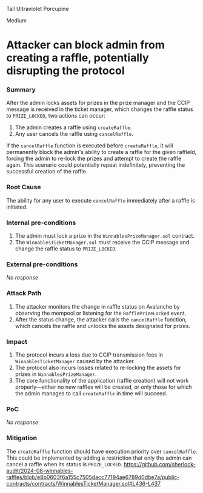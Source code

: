 Tall Ultraviolet Porcupine

Medium

# Attacker can block admin from creating a raffle, potentially disrupting the protocol

### Summary

After the admin locks assets for prizes in the prize manager and the CCIP message is received in the ticket manager, which changes the raffle status to `PRIZE_LOCKED`, two actions can occur:
1. The admin creates a raffle using `createRaffle`.
2. Any user cancels the raffle using `cancelRaffle`.

If the `cancelRaffle` function is executed before `createRaffle`, it will permanently block the admin's ability to create a raffle for the given raffleId, forcing the admin to re-lock the prizes and attempt to create the raffle again. This scenario could potentially repeat indefinitely, preventing the successful creation of the raffle.

### Root Cause

The ability for any user to execute `cancelRaffle` immediately after a raffle is initiated.

### Internal pre-conditions

1. The admin must lock a prize in the `WinnablesPrizeManager.sol` contract.
2. The `WinnablesTicketManager.sol` must receive the CCIP message and change the raffle status to `PRIZE_LOCKED`.

### External pre-conditions

_No response_

### Attack Path

1. The attacker monitors the change in raffle status on Avalanche by observing the mempool or listening for the `RafflePrizeLocked` event.
2. After the status change, the attacker calls the `cancelRaffle` function, which cancels the raffle and unlocks the assets designated for prizes.

### Impact

1. The protocol incurs a loss due to CCIP transmission fees in `WinnablesTicketManager` caused by the attacker.
2. The protocol also incurs losses related to re-locking the assets for prizes in `WinnablesPrizeManager`.
3. The core functionality of the application (raffle creation) will not work properly—either no new raffles will be created, or only those for which the admin manages to call `createRaffle` in time will succeed.


### PoC

_No response_

### Mitigation

The `createRaffle` function should have execution priority over `cancelRaffle`. This could be implemented by adding a restriction that only the admin can cancel a raffle when its status is `PRIZE_LOCKED`.
https://github.com/sherlock-audit/2024-08-winnables-raffles/blob/e8b0603f6a155c7505dacc77194ae6789d0dbe7a/public-contracts/contracts/WinnablesTicketManager.sol#L436-L437
